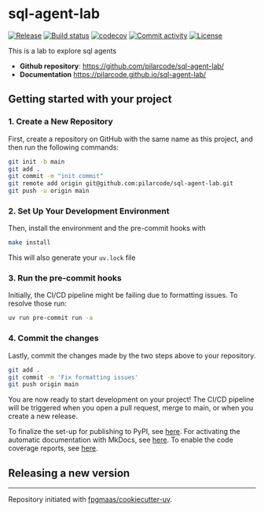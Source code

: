 # sql-agent-lab

[![Release](https://img.shields.io/github/v/release/pilarcode/sql-agent-lab)](https://img.shields.io/github/v/release/pilarcode/sql-agent-lab)
[![Build status](https://img.shields.io/github/actions/workflow/status/pilarcode/sql-agent-lab/main.yml?branch=main)](https://github.com/pilarcode/sql-agent-lab/actions/workflows/main.yml?query=branch%3Amain)
[![codecov](https://codecov.io/gh/pilarcode/sql-agent-lab/branch/main/graph/badge.svg)](https://codecov.io/gh/pilarcode/sql-agent-lab)
[![Commit activity](https://img.shields.io/github/commit-activity/m/pilarcode/sql-agent-lab)](https://img.shields.io/github/commit-activity/m/pilarcode/sql-agent-lab)
[![License](https://img.shields.io/github/license/pilarcode/sql-agent-lab)](https://img.shields.io/github/license/pilarcode/sql-agent-lab)

This is a lab to explore sql agents

- **Github repository**: <https://github.com/pilarcode/sql-agent-lab/>
- **Documentation** <https://pilarcode.github.io/sql-agent-lab/>

## Getting started with your project

### 1. Create a New Repository

First, create a repository on GitHub with the same name as this project, and then run the following commands:

```bash
git init -b main
git add .
git commit -m "init commit"
git remote add origin git@github.com:pilarcode/sql-agent-lab.git
git push -u origin main
```

### 2. Set Up Your Development Environment

Then, install the environment and the pre-commit hooks with

```bash
make install
```

This will also generate your `uv.lock` file

### 3. Run the pre-commit hooks

Initially, the CI/CD pipeline might be failing due to formatting issues. To resolve those run:

```bash
uv run pre-commit run -a
```

### 4. Commit the changes

Lastly, commit the changes made by the two steps above to your repository.

```bash
git add .
git commit -m 'Fix formatting issues'
git push origin main
```

You are now ready to start development on your project!
The CI/CD pipeline will be triggered when you open a pull request, merge to main, or when you create a new release.

To finalize the set-up for publishing to PyPI, see [here](https://fpgmaas.github.io/cookiecutter-uv/features/publishing/#set-up-for-pypi).
For activating the automatic documentation with MkDocs, see [here](https://fpgmaas.github.io/cookiecutter-uv/features/mkdocs/#enabling-the-documentation-on-github).
To enable the code coverage reports, see [here](https://fpgmaas.github.io/cookiecutter-uv/features/codecov/).

## Releasing a new version



---

Repository initiated with [fpgmaas/cookiecutter-uv](https://github.com/fpgmaas/cookiecutter-uv).
